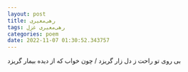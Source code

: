 ```yaml
---
layout: post
title: رهی‌معیری
tags: رهی‌معیری غزل
categories: poem
date: 2022-11-07 01:30:52.343757
---
```


بی روی تو راحت ز دل زار گریزد / چون خواب که از دیده بیمار گریزد